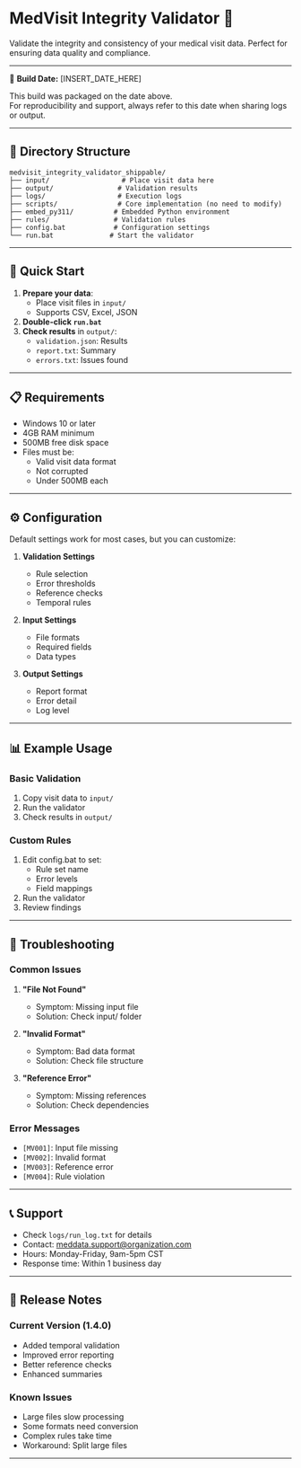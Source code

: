 # MedVisit Integrity Validator 🏥

Validate the integrity and consistency of your medical visit data. Perfect for ensuring data quality and compliance.

---

📅 **Build Date:** [INSERT_DATE_HERE]

This build was packaged on the date above.  
For reproducibility and support, always refer to this date when sharing logs or output.

---

## 📂 Directory Structure

```
medvisit_integrity_validator_shippable/
├── input/                  # Place visit data here
├── output/                # Validation results
├── logs/                  # Execution logs
├── scripts/               # Core implementation (no need to modify)
├── embed_py311/          # Embedded Python environment
├── rules/                # Validation rules
├── config.bat            # Configuration settings
└── run.bat              # Start the validator
```

---

## 🚀 Quick Start

1. **Prepare your data**:
   - Place visit files in `input/`
   - Supports CSV, Excel, JSON
2. **Double-click `run.bat`**
3. **Check results** in `output/`:
   - `validation.json`: Results
   - `report.txt`: Summary
   - `errors.txt`: Issues found

---

## 📋 Requirements

- Windows 10 or later
- 4GB RAM minimum
- 500MB free disk space
- Files must be:
  - Valid visit data format
  - Not corrupted
  - Under 500MB each

---

## ⚙️ Configuration

Default settings work for most cases, but you can customize:

1. **Validation Settings**
   - Rule selection
   - Error thresholds
   - Reference checks
   - Temporal rules

2. **Input Settings**
   - File formats
   - Required fields
   - Data types

3. **Output Settings**
   - Report format
   - Error detail
   - Log level

---

## 📊 Example Usage

### Basic Validation
1. Copy visit data to `input/`
2. Run the validator
3. Check results in `output/`

### Custom Rules
1. Edit config.bat to set:
   - Rule set name
   - Error levels
   - Field mappings
2. Run the validator
3. Review findings

---

## 🔎 Troubleshooting

### Common Issues

1. **"File Not Found"**
   - Symptom: Missing input file
   - Solution: Check input/ folder

2. **"Invalid Format"**
   - Symptom: Bad data format
   - Solution: Check file structure

3. **"Reference Error"**
   - Symptom: Missing references
   - Solution: Check dependencies

### Error Messages

- `[MV001]`: Input file missing
- `[MV002]`: Invalid format
- `[MV003]`: Reference error
- `[MV004]`: Rule violation

---

## 📞 Support

- Check `logs/run_log.txt` for details
- Contact: meddata.support@organization.com
- Hours: Monday-Friday, 9am-5pm CST
- Response time: Within 1 business day

---

## 📝 Release Notes

### Current Version (1.4.0)
- Added temporal validation
- Improved error reporting
- Better reference checks
- Enhanced summaries

### Known Issues
- Large files slow processing
- Some formats need conversion
- Complex rules take time
- Workaround: Split large files

--- 
